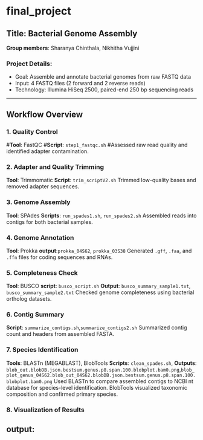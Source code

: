  # final_project

## Title: Bacterial Genome Assembly  
**Group members**: Sharanya Chinthala, Nikhitha Vujjini

### Project Details:
- Goal: Assemble and annotate bacterial genomes from raw FASTQ data
- Input: 4 FASTQ files (2 forward and 2 reverse reads)
- Technology: Illumina HiSeq 2500, paired-end 250 bp sequencing reads

---

## Workflow Overview

### 1. Quality Control
#**Tool**: FastQC
#**Script**: `step1_fastqc.sh`
#Assessed raw read quality and identified adapter contamination.

### 2. Adapter and Quality Trimming
**Tool**: Trimmomatic
**Script**: `trim_scriptV2.sh`
Trimmed low-quality bases and removed adapter sequences.

### 3. Genome Assembly
**Tool**: SPAdes
**Scripts**: `run_spades1.sh`, `run_spades2.sh`
Assembled reads into contigs for both bacterial samples.

### 4. Genome Annotation
**Tool**: Prokka
**output**:`prokka_04S62`, `prokka_03S38`
Generated `.gff`, `.faa`, and `.ffn` files for coding sequences and RNAs.

### 5. Completeness Check
**Tool**: BUSCO
**script**: `busco_script.sh`
**Output**: `busco_summary_sample1.txt`, `busco_summary_sample2.txt`
Checked genome completeness using bacterial ortholog datasets.

### 6. Contig Summary
**Script**: `summarize_contigs.sh`,`summarize_contigs2.sh`
Summarized contig count and headers from assembled FASTA.

### 7. Species Identification
**Tools**: BLASTn (MEGABLAST), BlobTools
**Scripts**: `clean_spades.sh`,
**Outputs**:` blob_out.blobDB.json.bestsum.genus.p8.span.100.blobplot.bam0.png`,`blob_plot_genus_04S62.blob_out_04S62.blobDB.json.bestsum.genus.p8.span.100.blobplot.bam0.png`
Used BLASTn to compare assembled contigs to NCBI nt database for species-level identification.
BlobTools visualized taxonomic composition and confirmed primary species.

### 8. Visualization of Results
**output**:
---

